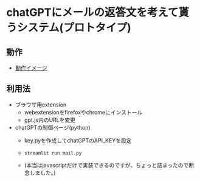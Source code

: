 # chatGPTにメールの返答文を考えて貰うシステム(プロトタイプ)

## 動作
- [動作イメージ](https://twitter.com/kanhatakeyama/status/1640223616246878213)


## 利用法 
- ブラウザ用extension
  - webextensionをfirefoxやchromeにインストール
  - gpt.js内のURLを変更
- chatGPTの制御ページ(python)
  - key.pyを作成してchatGPTのAPI_KEYを設定
  - ```streamlit run mail.py```

  - (本当はjavascriptだけで実装できるのですが、ちょっと詰まったので断念しました。)